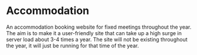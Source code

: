 # Accommodation
An accommodation booking website for fixed meetings throughout the year. The aim is to make it a user-friendly site that can take up a high surge in server load about 3-4 times a year. The site will not be existing throughout the year, it will just be running for that time of the year.
